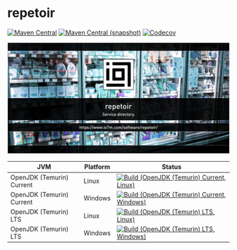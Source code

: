repetoir
===

[![Maven Central](https://img.shields.io/maven-central/v/com.io7m.repetoir/com.io7m.repetoir.svg?style=flat-square)](http://search.maven.org/#search%7Cga%7C1%7Cg%3A%22com.io7m.repetoir%22)
[![Maven Central (snapshot)](https://img.shields.io/nexus/s/https/s01.oss.sonatype.org/com.io7m.repetoir/com.io7m.repetoir.svg?style=flat-square)](https://s01.oss.sonatype.org/content/repositories/snapshots/com/io7m/repetoir/)
[![Codecov](https://img.shields.io/codecov/c/github/io7m/repetoir.svg?style=flat-square)](https://codecov.io/gh/io7m/repetoir)

![repetoir](./src/site/resources/repetoir.jpg?raw=true)

| JVM                       | Platform | Status                                                                                                                                                                                                                                                             |
|---------------------------|----------|--------------------------------------------------------------------------------------------------------------------------------------------------------------------------------------------------------------------------------------------------------------------|
| OpenJDK (Temurin) Current | Linux    | [![Build (OpenJDK (Temurin) Current,   Linux)](https://img.shields.io/github/actions/workflow/status/io7m/repetoir/workflows/main.linux.temurin.current.yml?branch=develop)](https://github.com/io7m/repetoir/actions?query=workflow%3Amain.linux.temurin.current) |
| OpenJDK (Temurin) Current | Windows  | [![Build (OpenJDK (Temurin) Current, Windows)](https://img.shields.io/github/actions/workflow/status/io7m/repetoir/workflows/main.windows.temurin.current.yml?branch=develop)](https://github.com/io7m/repetoir/actions?query=workflow%3Amain.windows.temurin.current)            |
| OpenJDK (Temurin) LTS     | Linux    | [![Build (OpenJDK (Temurin) LTS,       Linux)](https://img.shields.io/github/actions/workflow/status/io7m/repetoir/workflows/main.linux.temurin.lts.yml?branch=develop)](https://github.com/io7m/repetoir/actions?query=workflow%3Amain.linux.temurin.lts)                        |
| OpenJDK (Temurin) LTS     | Windows  | [![Build (OpenJDK (Temurin) LTS,     Windows)](https://img.shields.io/github/actions/workflow/status/io7m/repetoir/workflows/main.windows.temurin.lts.yml?branch=develop)](https://github.com/io7m/repetoir/actions?query=workflow%3Amain.windows.temurin.lts)                    |

